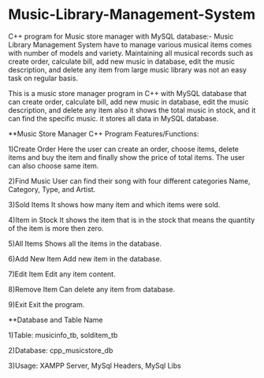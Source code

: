 # Music-Library-Management-System
C++ program for Music store manager with MySQL database:- Music Library Management System have to manage various musical items comes with number of models and variety. Maintaining all musical records such as create order, calculate bill, add new music in database, edit the music description, and delete any item from large music library was not an easy task on regular basis.

This is a music store manager program in C++ with MySQL database that can create order, calculate bill, add new music in database, edit the music description, and delete any item also it shows the total music in stock, and it can find the specific music. it stores all data in MySQL database.

**Music Store Manager C++ Program Features/Functions:



1)Create Order Here the user can create an order, choose items, delete items and buy the item and finally show the price of total items. The user can also choose same item. 

2)Find Music User can find their song with four different categories Name, Category, Type, and Artist. 

3)Sold Items It shows how many item and which items were sold.

4)Item in Stock It shows the item that is in the stock that means the quantity of the item is more then zero.

5)All Items Shows all the items in the database.

6)Add New Item Add new item in the database.

7)Edit Item Edit any item content.

8)Remove Item Can delete any item from database.

9)Exit Exit the program.

**Database and Table Name

1)Table: musicinfo_tb, solditem_tb

2)Database: cpp_musicstore_db

3)Usage: XAMPP Server, MySql Headers, MySql Libs
